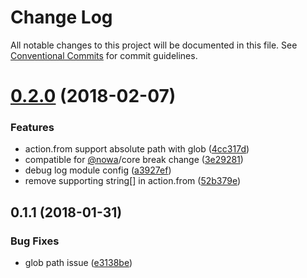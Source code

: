 # Change Log

All notable changes to this project will be documented in this file.
See [Conventional Commits](https://conventionalcommits.org) for commit guidelines.

<a name="0.2.0"></a>
# [0.2.0](https://github.com/nowa-webpack/nowa2/compare/@nowa/module-file@0.1.1...@nowa/module-file@0.2.0) (2018-02-07)


### Features

* action.from support absolute path with glob ([4cc317d](https://github.com/nowa-webpack/nowa2/commit/4cc317d))
* compatible for [@nowa](https://github.com/nowa)/core break change ([3e29281](https://github.com/nowa-webpack/nowa2/commit/3e29281))
* debug log module config ([a3927ef](https://github.com/nowa-webpack/nowa2/commit/a3927ef))
* remove supporting string[] in action.from ([52b379e](https://github.com/nowa-webpack/nowa2/commit/52b379e))




<a name="0.1.1"></a>
## 0.1.1 (2018-01-31)


### Bug Fixes

* glob path issue ([e3138be](https://github.com/nowa-webpack/nowa2/commit/e3138be))

